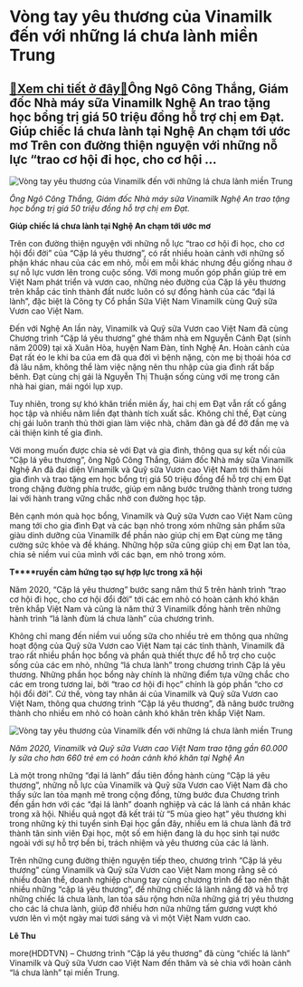 Vòng tay yêu thương của Vinamilk đến với những lá chưa lành miền Trung
======================================================================

[:gift:Xem chi tiết ở đây:gift:](https://hddtvn.com/vong-tay-yeu-thuong-cua-vinamilk-den-voi-nhung-la-chua-lanh-mien-trung/)Ông Ngô Công Thắng, Giám đốc Nhà máy sữa Vinamilk Nghệ An trao tặng học bổng trị giá 50 triệu đồng hỗ trợ chị em Đạt. Giúp chiếc lá chưa lành tại Nghệ An chạm tới ước mơ Trên con đường thiện nguyện với những nỗ lực “trao cơ hội đi học, cho cơ hội …
--------------------------------------------------------------------------------------------------------------------------------------------------------------------------------------------------------------------------------------------------------





![Vòng tay yêu thương của Vinamilk đến với những lá chưa lành miền Trung](https://hddtvn.com/wp-content/uploads/2021/01/5447_Hinh_1A_2.jpg "Vòng tay yêu thương của Vinamilk đến với những lá chưa lành miền Trung")



*Ông Ngô Công Thắng, Giám đốc Nhà máy sữa Vinamilk Nghệ An trao tặng học bổng trị giá 50 triệu đồng hỗ trợ chị em Đạt.*






**Giúp chiếc lá chưa lành tại Nghệ An chạm tới ước mơ**


Trên con đường thiện nguyện với những nỗ lực “trao cơ hội đi học, cho cơ hội đổi đời” của “Cặp lá yêu thương”, có rất nhiều hoàn cảnh với những số phận khác nhau của các em nhỏ, mỗi em mỗi khác nhưng đều giống nhau ở sự nỗ lực vươn lên trong cuộc sống. Với mong muốn góp phần giúp trẻ em Việt Nam phát triển và vươn cao, những nẻo đường của Cặp lá yêu thương trên khắp các tỉnh thành đất nước luôn có sự đồng hành của các “đại lá lành”, đặc biệt là Công ty Cổ phần Sữa Việt Nam Vinamilk cùng Quỹ sữa Vươn cao Việt Nam.


Đến với Nghệ An lần này, Vinamilk và Quỹ sữa Vươn cao Việt Nam đã cùng Chương trình “Cặp lá yêu thương” ghé thăm nhà em Nguyễn Cảnh Đạt (sinh năm 2009) tại xã Xuân Hòa, huyện Nam Đàn, tỉnh Nghệ An. Hoàn cảnh của Đạt rất éo le khi ba của em đã qua đời vì bệnh nặng, còn mẹ bị thoái hóa cơ đã lâu năm, không thể làm việc nặng nên thu nhập của gia đình rất bấp bênh. Đạt cùng chị gái là Nguyễn Thị Thuận sống cùng với mẹ trong căn nhà hai gian, mái ngói lụp xụp.


Tuy nhiên, trong sự khó khăn triền miên ấy, hai chị em Đạt vẫn rất cố gắng học tập và nhiều năm liền đạt thành tích xuất sắc. Không chỉ thế, Đạt cùng chị gái luôn tranh thủ thời gian làm việc nhà, chăm đàn gà để đỡ đần mẹ và cải thiện kinh tế gia đình.


Với mong muốn được chia sẻ với Đạt và gia đình, thông qua sự kết nối của “Cặp lá yêu thương”, ông Ngô Công Thắng, Giám đốc Nhà máy sữa Vinamilk Nghệ An đã đại diện Vinamilk và Quỹ sữa Vươn cao Việt Nam tới thăm hỏi gia đình và trao tặng em học bổng trị giá 50 triệu đồng để hỗ trợ chị em Đạt trong chặng đường phía trước, giúp em nâng bước trưởng thành trong tương lai với hành trang vững chắc nhờ con đường học tập.


Bên cạnh món quà học bổng, Vinamilk và Quỹ sữa Vươn cao Việt Nam cũng mang tới cho gia đình Đạt và các bạn nhỏ trong xóm những sản phẩm sữa giàu dinh dưỡng của Vinamilk để phần nào giúp chị em Đạt cùng mẹ tăng cường sức khỏe và đề kháng. Những hộp sữa cũng giúp chị em Đạt lan tỏa, chia sẻ niềm vui của mình với các bạn, em nhỏ trong xóm.


**T****ruyền cảm hứng tạo sự hợp lực trong xã hội** 


Năm 2020, “Cặp lá yêu thương” bước sang năm thứ 5 trên hành trình “trao cơ hội đi học, cho cơ hội đổi đời” tới các em nhỏ có hoàn cảnh khó khăn trên khắp Việt Nam và cũng là năm thứ 3 Vinamilk đồng hành trên những hành trình “lá lành đùm lá chưa lành” của chương trình.


Không chỉ mang đến niềm vui uống sữa cho nhiều trẻ em thông qua những hoạt động của Quỹ sữa Vươn cao Việt Nam tại các tỉnh thành, Vinamilk đã trao rất nhiều phần học bổng và phần quà thiết thực để hỗ trợ cho cuộc sống của các em nhỏ, những “lá chưa lành” trong chương trình Cặp lá yêu thương. Những phần học bổng này chính là những điểm tựa vững chắc cho các em trong tương lai, bởi “trao cơ hội đi học” chính là góp phần “cho cơ hội đổi đời”. Cứ thế, vòng tay nhân ái của Vinamilk và Quỹ sữa Vươn cao Việt Nam, thông qua chương trình “Cặp lá yêu thương”, đã nâng bước trưởng thành cho nhiều em nhỏ có hoàn cảnh khó khăn trên khắp Việt Nam.





![Vòng tay yêu thương của Vinamilk đến với những lá chưa lành miền Trung](https://hddtvn.com/wp-content/uploads/2021/01/5713_Hinh_3.jpg "Vòng tay yêu thương của Vinamilk đến với những lá chưa lành miền Trung")



*Năm 2020, Vinamilk và Quỹ sữa Vươn cao Việt Nam trao tặng gần 60.000 ly sữa cho hơn 660 trẻ em có hoàn cảnh khó khăn tại Nghệ An*






Là một trong những “đại lá lành” đầu tiên đồng hành cùng “Cặp lá yêu thương”, những nỗ lực của Vinamilk và Quỹ sữa Vươn cao Việt Nam đã cho thấy sức lan tỏa mạnh mẽ trong cộng đồng, từng bước đưa Chương trình đến gần hơn với các “đại lá lành” doanh nghiệp và các lá lành cá nhân khác trong xã hội. Nhiều quả ngọt đã kết trái từ “5 mùa gieo hạt” yêu thương khi trong những kỳ thi tuyển sinh Đại học gần đây, nhiều em lá chưa lành đã trở thành tân sinh viên Đại học, một số em hiện đang là du học sinh tại nước ngoài với sự hỗ trợ bền bỉ, trách nhiệm và yêu thương của các lá lành.


Trên những cung đường thiện nguyện tiếp theo, chương trình “Cặp lá yêu thương” cùng Vinamilk và Quỹ sữa Vươn cao Việt Nam mong rằng sẽ có nhiều đoàn thể, doanh nghiệp chung tay cùng chương trình để tạo nên thật nhiều những “cặp lá yêu thương”, để những chiếc lá lành nâng đỡ và hỗ trợ những chiếc lá chưa lành, lan tỏa sâu rộng hơn nữa những giá trị yêu thương cho các lá chưa lành, giúp đỡ nhiều hơn nữa những tấm gương vượt khó vươn lên vì một ngày mai tươi sáng và vì một Việt Nam vươn cao.




**Lê Thu**



more(HDDTVN) – Chương trình “Cặp lá yêu thương” đã cùng “chiếc lá lành” Vinamilk và Quỹ sữa Vươn cao Việt Nam đến thăm và sẻ chia với hoàn cảnh “lá chưa lành” tại miền Trung.

